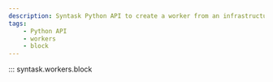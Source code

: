 ```yaml
---
description: Syntask Python API to create a worker from an infrastructure block.
tags:
    - Python API
    - workers
    - block
---
```


::: syntask.workers.block
